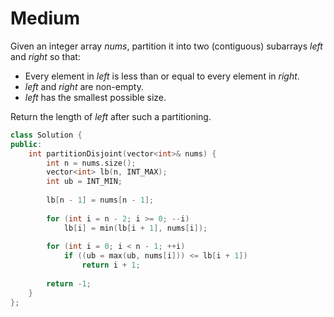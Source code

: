 # Medium

Given an integer array $nums$, partition it into two (contiguous) subarrays $left$ and $right$ so that:

- Every element in $left$ is less than or equal to every element in $right$.
- $left$ and $right$ are non-empty.
- $left$ has the smallest possible size.

Return the length of $left$ after such a partitioning.

```cpp
class Solution {
public:
    int partitionDisjoint(vector<int>& nums) {
        int n = nums.size();
        vector<int> lb(n, INT_MAX);
        int ub = INT_MIN;
        
        lb[n - 1] = nums[n - 1];
        
        for (int i = n - 2; i >= 0; --i)
            lb[i] = min(lb[i + 1], nums[i]);
    
        for (int i = 0; i < n - 1; ++i)
            if ((ub = max(ub, nums[i])) <= lb[i + 1])
                return i + 1;
        
        return -1;
    }
};
```
